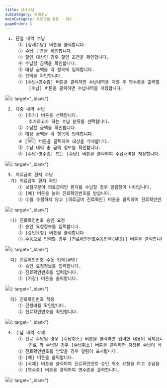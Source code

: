 ```yaml
---
title: 상세수납
subCategory: 외래수납
mainCategory: 프로그램 활용 - 접수
pageOrder: 3
---
```

<pre>
 <t2><bold>1. 단일 내역 수납</bold></t2>
     ① [상세수납] 버튼을 클릭합니다.
     ② 수납 구분을 확인합니다.
     ③ 할인 대상인 경우 할인 조건을 확인합니다.
     ④ 수납할 금액을 확인합니다.
     ⑤ 대상 금액을 각 항목에 입력합니다.
     ⑥ 잔액을 확인합니다. 
     ⑦ [수납+영수증] 버튼을 클릭하면 수납내역을 저장 후 영수증을 출력할 수 있습니다.
         [수납] 버튼을 클릭하면 수납내역을 저장합니다.
</pre>

[![](/images/{{page.url}}_1.png)](/images/{{page.url}}_1.png){: target="_blank"}

<pre>
 <t2><bold>2. 다중 내역 수납</bold></t2>
     ① [추가] 버튼을 선택합니다.
         추가하고자 하는 수납 분류를 선택합니다.
     ② 수납할 금액을 확인합니다.
     ③ 대상 금액을 각 항목에 입력합니다.
     ④ [<img src="/images/{{page.url}}_2.png"  width="20" height="20">] 버튼을 클릭하여 대상을 삭제합니다.
     ⑤ 수납 내역 총 금액 정보를 확인합니다.
     ⑥ [수납+영수증] 또는 [수납] 버튼을 클릭하여 수납내역을 저장합니다.
</pre>

[![](/images/{{page.url}}_3.png)](/images/{{page.url}}_3.png){: target="_blank"}

<pre>
 <t2><bold>3. 의료급여 환자 수납</bold></t2>
  가) 의료급여 환자 확인
     ① 보험구분이 의료급여인 환자를 수납할 경우 알림창이 나타납니다.
     ② [예] 버튼을 눌러 진료확인번호를 받습니다.
     ③ ②를 수행하지 않고 [의료급여 진료확인] 버튼을 클릭하여 진료확인번호를 받습니다.
</pre>

[![](/images/{{page.url}}_4.png)](/images/{{page.url}}_4.png){: target="_blank"}

<pre>
  나) 진료확인번호 승인 요청
     ① 승인 요청정보를 입력합니다.
     ② [승인요청] 버튼을 클릭합니다.
     ③ 수동으로 입력할 경우 [진료확인번호수동입력(ARS)] 버튼을 클릭합니다.
</pre>

[![](/images/{{page.url}}_5.png)](/images/{{page.url}}_5.png){: target="_blank"}

<pre>
  다) 진료확인번호 수동 입력(ARS)
     ① 승인 요청정보를 입력합니다.
     ② 진료확인번호를 입력합니다.
     ③ [저장] 버튼을 클릭합니다.
</pre>

[![](/images/{{page.url}}_6.png)](/images/{{page.url}}_6.png){: target="_blank"}

<pre>
  라) 진료확인번호 적용
     ① 건생비를 확인합니다.
     ② 진료확인번호를 확인합니다.
</pre>

[![](/images/{{page.url}}_7.png)](/images/{{page.url}}_7.png){: target="_blank"}

<pre>
 <t2><bold>4. 수납 내역 삭제</bold></t2>
     ① 진료 수납일 경우 [수납취소] 버튼을 클릭하면 입력한 내용이 삭제됩니다.
         진료 외 수납일 경우 [수납취소] 버튼을 클릭하면 저장된 수납이 삭제됩니다.
     ② 진료확인번호를 받았을 경우 알림이 표시됩니다.
     ③ [예] 버튼을 클릭합니다.
     ④ [삭제] 버튼을 클릭하여 진료확인번호 승인 취소 요청을 하고 수납을 삭제합니다.
     ⑤ [영수증] 버튼을 클릭하여 영수증을 출력합니다.
</pre>

[![](/images/{{page.url}}_8.png)](/images/{{page.url}}_8.png){: target="_blank"}